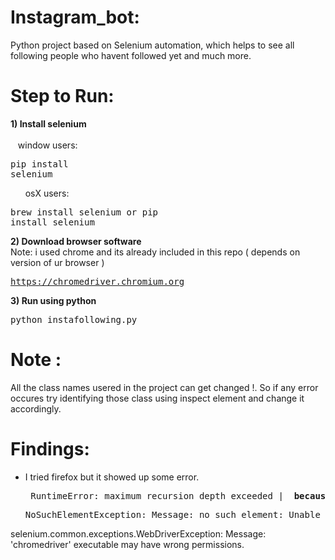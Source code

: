 # Instagram_bot:
  Python project based on Selenium automation, which helps to see all following people who havent followed yet and much more.
 
# Step to Run:
  <B>1) Install selenium</b>
      <br><br>&nbsp;&nbsp;&nbsp;window users: <pre>pip install selenium</pre>
      &nbsp;&nbsp;&nbsp;&nbsp;&nbsp;&nbsp;osX users:  <pre>brew install selenium or pip install selenium </pre>
  <b>2) Download browser software</b>
      <br>Note: i used chrome and its already included in this repo ( depends on version of ur browser )
      <pre>https://chromedriver.chromium.org </pre>
  <b>3) Run using python </b>
      <br><pre>python instafollowing.py </pre>
# Note :
  All the class names usered in the project can get changed !. So if any error occures try identifying those class using inspect element and change it accordingly. 
# Findings:
<ul style="circle">
  <li> I tried firefox but it showed up some error. </li>
  <pre> RuntimeError: maximum recursion depth exceeded | <b> because of low internet speed or failed to load </b></pre>          
  <pre>NoSuchElementException: Message: no such element: Unable to locate element | <b> change time.sleep( to a higher value )</b></pre>
  </ul>
  selenium.common.exceptions.WebDriverException: Message: 'chromedriver' executable may have wrong permissions.
